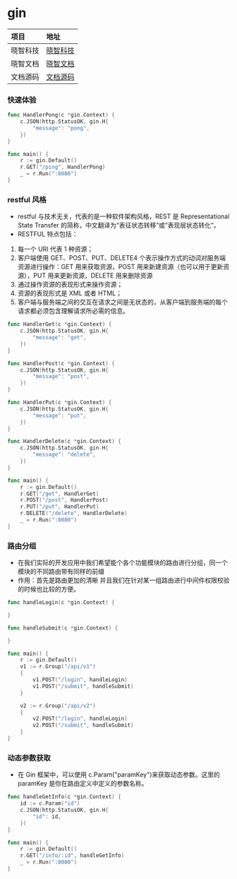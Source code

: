 # gin

| 项目     | 地址                                                                 |
| :------- | :------------------------------------------------------------------- |
| 晓智科技 | [晓智科技](https://xiaozhi.shop)                                     |
| 晓智文档 | [晓智文档](https://github.com/dezhizhang/cloud-native/tree/main/gin) |
| 文档源码 | [文档源码](https://github.com/dezhizhang/doc)                        |

### 快速体验

```go
func HandlerPong(c *gin.Context) {
	c.JSON(http.StatusOK, gin.H{
		"message": "pong",
	})
}

func main() {
	r := gin.Default()
	r.GET("/ping", HandlerPong)
	_ = r.Run(":8080")
}
```

### restful 风格

- restful 与技术无关，代表的是一种软件架构风格，REST 是 Representational State Transfer 的简称，中文翻译为“表征状态转移”或“表现层状态转化”。
- RESTFUL 特点包括：

1. 每一个 URI 代表 1 种资源；
2. 客户端使用 GET、POST、PUT、DELETE4 个表示操作方式的动词对服务端资源进行操作：GET 用来获取资源，POST 用来新建资源（也可以用于更新资源），PUT 用来更新资源，DELETE 用来删除资源
3. 通过操作资源的表现形式来操作资源；
4. 资源的表现形式是 XML 或者 HTML；
5. 客户端与服务端之间的交互在请求之间是无状态的，从客户端到服务端的每个请求都必须包含理解请求所必需的信息。

```go
func HandlerGet(c *gin.Context) {
	c.JSON(http.StatusOK, gin.H{
		"message": "get",
	})
}

func HandlerPost(c *gin.Context) {
	c.JSON(http.StatusOK, gin.H{
		"message": "post",
	})
}

func HandlerPut(c *gin.Context) {
	c.JSON(http.StatusOK, gin.H{
		"message": "put",
	})
}

func HandlerDelete(c *gin.Context) {
	c.JSON(http.StatusOK, gin.H{
		"message": "delete",
	})
}

func main() {
	r := gin.Default()
	r.GET("/get", HandlerGet)
	r.POST("/post", HandlerPost)
	r.PUT("/put", HandlerPut)
	r.DELETE("/delete", HandlerDelete)
	_ = r.Run(":8080")
}
```

### 路由分组

- 在我们实际的开发应用中我们希望能个各个功能模块的路由进行分组，同一个模块的不同路由带有同样的前缀
- 作用：首先是路由更加的清晰 并且我们在针对某一组路由进行中间件权限校验的时候也比较的方便。

```go
func handleLogin(c *gin.Context) {

}

func handleSubmit(c *gin.Context) {

}

func main() {
	r := gin.Default()
	v1 := r.Group("/api/v1")
	{
		v1.POST("/login", handleLogin)
		v1.POST("/submit", handleSubmit)
	}

	v2 := r.Group("/api/v2")
	{
		v2.POST("/login", handleLogin)
		v2.POST("/submit", handleSubmit)
	}
}
```

### 动态参数获取

- 在 Gin 框架中，可以使用 c.Param("paramKey")来获取动态参数。这里的 paramKey 是你在路由定义中定义的参数名称。

```go
func handleGetInfo(c *gin.Context) {
	id := c.Param("id")
	c.JSON(http.StatusOK, gin.H{
		"id": id,
	})
}

func main() {
	r := gin.Default()
	r.GET("/info/:id", handleGetInfo)
	_ = r.Run(":8080")
}
```

